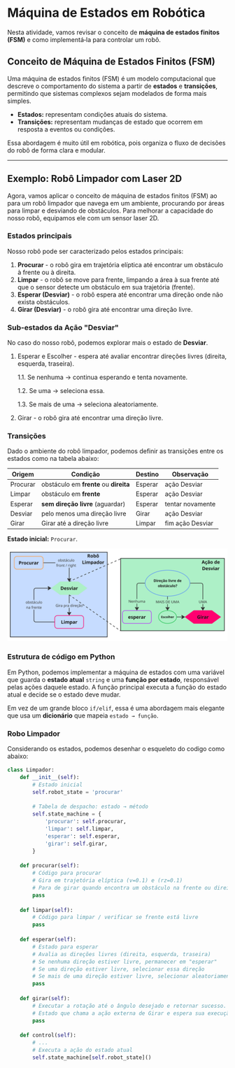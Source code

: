 # Máquina de Estados em Robótica

Nesta atividade, vamos revisar o conceito de **máquina de estados finitos (FSM)** e como implementá‑la para controlar um robô.

## Conceito de Máquina de Estados Finitos (FSM)

Uma máquina de estados finitos (FSM) é um modelo computacional que descreve o comportamento do sistema a partir de **estados** e **transições**, permitindo que sistemas complexos sejam modelados de forma mais simples.

* **Estados:** representam condições atuais do sistema.
* **Transições:** representam mudanças de estado que ocorrem em resposta a eventos ou condições.

Essa abordagem é muito útil em robótica, pois organiza o fluxo de decisões do robô de forma clara e modular.

---

## Exemplo: Robô Limpador com Laser 2D

Agora, vamos aplicar o conceito de máquina de estados finitos (FSM) ao para um robô limpador que navega em um ambiente, procurando por áreas para limpar e desviando de obstáculos. Para melhorar a capacidade do nosso robô, equipamos ele com um sensor laser 2D.

### Estados principais

Nosso robô pode ser caracterizado pelos estados principais:

1. **Procurar** - o robô gira em trajetória elíptica até encontrar um obstáculo à frente ou à direita.
2. **Limpar** - o robô se move para frente, limpando a área à sua frente até que o sensor detecte um obstáculo em sua trajetória (frente).
3. **Esperar (Desviar)** - o robô espera até encontrar uma direção onde não exista obstáculos.
4. **Girar (Desviar)** - o robô gira até encontrar uma direção livre.

### Sub-estados da Ação "Desviar"

No caso do nosso robô, podemos explorar mais o estado de **Desviar**.

1. Esperar e Escolher - espera até avaliar encontrar direções livres (direita, esquerda, traseira).

    1.1. Se nenhuma → continua esperando e tenta novamente.

    1.2. Se uma → seleciona essa.

    1.3. Se mais de uma → seleciona aleatoriamente.

2. Girar - o robô gira até encontrar uma direção livre.

### Transições

Dado o ambiente do robô limpador, podemos definir as transições entre os estados como na tabela abaixo:

| Origem   | Condição                               | Destino             | Observação         |
| -------- | -------------------------------------- | ------------------- | ------------------ |
| Procurar | obstáculo em **frente** ou **direita** | Esperar             | ação Desviar       |
| Limpar   | obstáculo em **frente**                | Esperar             | ação Desviar       |
| Esperar  | **sem direção livre** (aguardar)       | Esperar             | tentar novamente   |
| Desviar  | pelo menos uma direção livre           | Girar               | ação Desviar       |
| Girar    | Girar até a direção livre              | Limpar              | fim ação Desviar   |

**Estado inicial:** `Procurar`.

![Robô Limpador](figs/robo_limpador.png)

### Estrutura de código em Python

Em Python, podemos implementar a máquina de estados com uma variável que guarda o **estado atual** `string` e uma **função por estado**, responsável pelas ações daquele estado. A função principal executa a função do estado atual e decide se o estado deve mudar.

Em vez de um grande bloco `if/elif`, essa é uma abordagem mais elegante que usa um **dicionário** que mapeia `estado → função`.

### Robo Limpador

Considerando os estados, podemos desenhar o esqueleto do codigo como abaixo:

```python
class Limpador:
    def __init__(self):
        # Estado inicial
        self.robot_state = 'procurar'

        # Tabela de despacho: estado → método
        self.state_machine = {
            'procurar': self.procurar,
            'limpar': self.limpar,
            'esperar': self.esperar,
            'girar': self.girar,
        }

    def procurar(self):
        # Código para procurar
        # Gira em trajetória elíptica (v=0.1) e (rz=0.1)
        # Para de girar quando encontra um obstáculo na frente ou direita
        pass

    def limpar(self):
        # Código para limpar / verificar se frente está livre
        pass

    def esperar(self):
        # Estado para esperar
        # Avalia as direções livres (direita, esquerda, traseira)
        # Se nenhuma direção estiver livre, permanecer em "esperar"
        # Se uma direção estiver livre, selecionar essa direção
        # Se mais de uma direção estiver livre, selecionar aleatoriamente
        pass

    def girar(self):
        # Executar a rotação até o ângulo desejado e retornar sucesso.
        # Estado que chama a ação externa de Girar e espera sua execução
        pass

    def control(self):
        # ...
        # Executa a ação do estado atual
        self.state_machine[self.robot_state]()

```